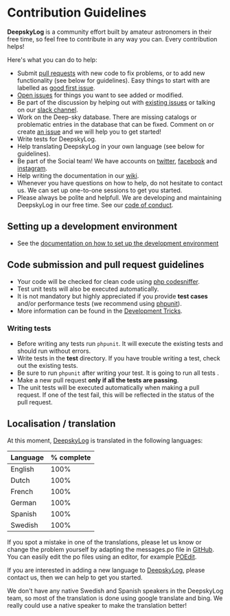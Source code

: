 # Contribution Guidelines

**DeepskyLog** is a community effort built by amateur astronomers in their free time, so feel free to contribute in any way you can. Every contribution helps!

Here's what you can do to help:

+ Submit [pull requests](https://github.com/DeepskyLog/DeepskyLog/pulls) with new code to fix problems, or to add new functionality (see below for guidelines). Easy things to start with are labelled as [good first issue](https://github.com/DeepskyLog/DeepskyLog/labels/good%20first%20issue).
+ [Open issues](https://github.com/DeepskyLog/DeepskyLog/issues/new/choose) for things you want to see added or modified.
+ Be part of the discussion by helping out with [existing issues](https://github.com/DeepskyLog/DeepskyLog/issues) or talking on our [slack channel](https://deepskylog.slack.com/).
+ Work on the Deep-sky database. There are missing catalogs or problematic entries in the database that can be fixed. Comment on or create [an issue](https://github.com/DeepskyLog/DeepskyLog/issues) and we will help you to get started!
+ Write tests for DeepskyLog.
+ Help translating DeepskyLog in your own language (see below for guidelines).
+ Be part of the Social team! We have accounts on [twitter](https://twitter.com/deepskylog), [facebook](https://www.facebook.com/deepskylog) and [instagram](https://www.instagram.com/deepskylog.be/).
+ Help writing the documentation in our [wiki](https://github.com/DeepskyLog/DeepskyLog/wiki/Manual).
+ Whenever you have questions on how to help, do not hesitate to contact us. We can set up one-to-one sessions to get you started.
+ Please always be polite and helpfull. We are developing and maintaining DeepskyLog in our free time. See our [code of conduct](CODE_OF_CONDUCT.md).

## Setting up a development environment

+ See the [documentation on how to set up the development environment](documentation/Development.md)

## Code submission and pull request guidelines

+ Your code will be checked for clean code using [php codesniffer](https://github.com/squizlabs/PHP_CodeSniffer).
+ Test unit tests will also be executed automatically.
+ It is not mandatory but highly appreciated if you provide **test cases** and/or performance tests (we recommend using [phpunit](https://phpunit.de/)).
+ More information can be found in the [Development Tricks](documentation/Development&#32;tricks.md).

### Writing tests

+ Before writing any tests run `phpunit`. It will execute the existing tests and should run without errors.
+ Write tests in the **test** directory. If you have trouble writing a test, check out the existing tests.
+ Be sure to run `phpunit` after writing your test. It is going to run all tests .
+ Make a new pull request **only if all the tests are passing**.
+ The unit tests will be executed automatically when making a pull request. If one of the test fail, this will be reflected in the status of the pull request.

## Localisation / translation

At this moment, [DeepskyLog](https://www.deepskylog.org/) is translated in the following languages:

| Language | % complete |
| -------- | ---------- |
| English  | 100% |
| Dutch    | 100% |
| French   | 100% |
| German   | 100% |
| Spanish  | 100% |
| Swedish  | 100% |

If you spot a mistake in one of the translations, please let us know or change the problem yourself by adapting the messages.po file in [GitHub](https://github.com/DeepskyLog/DeepskyLog/tree/master/resources/lang/i18n/). You can easily edit the po files using an editor, for example [POEdit](https://poedit.net/).

If you are interested in adding a new language to [DeepskyLog](https://www.deepskylog.org), please contact us, then we can help to get you started.

We don't have any native Swedish and Spanish speakers in the DeepskyLog team, so most of the translation is done using google translate and bing. We really could use a native speaker to make the translation better!
